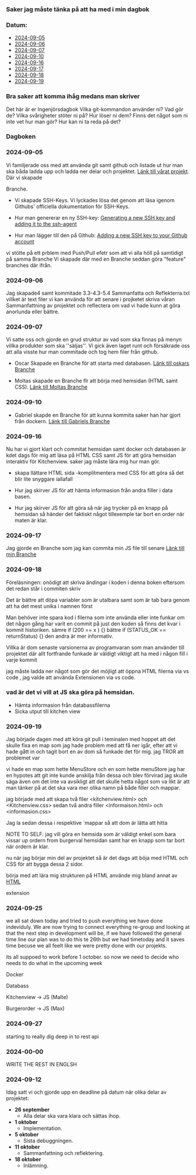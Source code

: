 ### Saker jag måste tänka på att ha med i min dagbok ###

### Datum: 
- [2024-09-05](#2024-09-05)
- [2024-09-06](#2024-09-06)
- [2024-09-07](#2024-09-07)
- [2024-09-10](#2024-09-10)
- [2024-09-16](#2024-09-16)
- [2024-09-17](#2024-09-17)
- [2024-09-18](#2024-09-18)
- [2024-09-19](#2024-09-19)

### Bra saker att komma ihåg medans man skriver ###
Det här är er Ingenjörsdagbok 
Vilka git-kommandon använder ni? Vad gör de? 
Vilka svårigheter stöter ni på? Hur löser ni dem? 
Finns det något som ni inte vet hur man gör? Hur kan ni ta reda på det? 

### Dagboken ###
### 2024-09-05 ###
Vi familjerade oss med att använda git samt github och listade ut hur man ska båda ladda upp och ladda ner delar och projektet.
[Länk till vårat projekt](https://github.com/oscar-larm/Burger).
Där vi skapade <MAIN> Branche.

- Vi skapade SSH-Keys. Vi lyckades lösa det genom att läsa igenom Githubs' officiella dokumentation för SSH-Keys.
- Hur man genererar en ny SSH-key: [Generating a new SSH key and adding it to the ssh-agent](https://docs.github.com/en/authentication/connecting-to-github-with-ssh/generating-a-new-ssh-key-and-adding-it-to-the-ssh-agent)

- Hur man lägger till den på Github: [Adding a new SSH key to your Github account](https://docs.github.com/en/authentication/connecting-to-github-with-ssh/adding-a-new-ssh-key-to-your-github-account)

vi stötte på ett prblem med Push/Pull efetr som att vi alla höll på samtidigt på samma Branche
Vi skapade där med en <Developer> Branche seddan göra "feature" branches där ifrån.

### 2024-09-06 ###

Jag skapade4 samt kommitade 3.3-4.3-5.4 Sammanfatta och Reflekterra.txt villket är text filer vi kan använda för att senare i projketet skriva våran Sammanfattning av projektet och reflectera om vad vi hade kunn at göra anorlunda eller bättre.

### 2024-09-07 ###
Vi satte oss och gjorde en grud struktur av vad som ska finnas på menyn villka produkter som ska ''säljas''. Vi gick även laget runt och försäkrade oss att alla visste hur man commitade och tog hem filer från github.
- Oscar Skapade en Branche för att starta med databasen.
[Länk till oskars Branche](https://github.com/oscar-larm/Burger/tree/database)

- Moltas skapade en Branche flr att börja med hemsidan (HTML samt CSS).
[Länk till Moltas Branche](https://github.com/oscar-larm/Burger/tree/Moltas)

### 2024-09-10 ###
- Gabriel skapde en Branche för att kunna kommita saker han har gjort från dockern.
[Länk till Gabriels Branche](https://github.com/oscar-larm/Burger/tree/G_branch)

### 2024-09-16 ###
Nu har vi gjort klart och commitat hemsidan samt docker och databasen är kdet dags för mig att läsa på HTML CSS samt JS för att göra hemsidan interaktiv för Kitchenview.
saker jag måste lära mig hur man gör.
- skapa llättare HTML sida
-komplitmentera med CSS för att göra så det blir lite snyggare iallafall

- Hur jag skirver JS för att hämta informasion från andra filler i data basen.
- Hur jag skirver JS för att göra så när jag trycker på en knapp på hemsidan så händer det faktiskt något tillexemple tar bort en order när maten är klar.

### 2024-09-17 ###
Jag gjorde en Branche som jag kan commita min JS file till senare 
[Länk till min Branche](https://github.com/oscar-larm/Burger/tree/Malte's)


### 2024-09-18 ### 
Föreläsningen: 
onödigt att skriva ändingar i koden i denna boken eftersom det redan står i commiten
skriv 

Det är bättre att döpa variabler som är utalbara samt som är tab bara genom att ha det mest unika i namnen först

Man behöver inte spara kod i filerna som inte använda eller inte funkar om det någon gång har varit en commit på just den koden så finns det kvar i kommit historiken.
sämre 
if (200 == x ) {}
bättre 
if (STATUS_OK == returnStatus) {}
den andra är mer informativ. 

Villka är dom senaste varsionerna av programvaran som man använder till projektet där allt fortfrande funkade är väldigt viktigt att ha med i någon fill i varje kommit 

jag måste ladda ner något som gör det möjligt att öppna HTML filerna via vs code , jag valde att använda <Open in browser> Extensionen via vs code.


### vad är det vi vill at JS ska göra på hemsidan.
- Hämta informasion från databassfilerna
- Sicka utput till kitchen view


### 2024-09-19 ###
Jag började dagen med att köra git pull i teminalen med hoppet att det skulle fixa en map som jag hade problem med att få ner igår, efter att vi hade gått in och tagit bort en av dom så funkade det för mig.
jag TROR  att problemet var 

vi hade en map som hette MenuStore och en som hette menuStore jag har en hypotes att git inte kunde anskilja från dessa och blev förvirad jag skulle säga även om det inte va avsikligt att det skulle hetta något som va likt är att man tänker på at det ska vara mer olika namn på både filler och mappar.

jag började med att skapa två filer <kitchenview.html> och <Kitchenview.css>
sedan två andra filler <informaison.html> och <informasion.css> 

Jag la sedan dessa i respektive ´mappar så att dom är lätta att hitta

NOTE TO SELF: jag vill göra en hemsida som är väldigt enkel som bara vissar up ordern from burgerval hemsidan samt har en knapp som tar bort när ordern är klar.

nu när jag börjar min del av projektet så är det dags att böja med HTML och CSS för att bygga dessa 2 sidor.

börja med att lära mig strukturen på HTML använde mig bland annat av [HTML](https://www.hostinger.in/tutorials/making-website-with-html)

extension <live server>

### 2024-09-25 ###
we all sat down today and tried to push everything we have done indeviduly. We are now trying to connect everything re-group and looking at that the next step in development will be, if we have followed the general time line our plan was to do this te 26th but we had timetoday and it saves time becuse we all feelt like we were pretty done with our projekts.

its all suppoed to work before 1 october.
so now we need to decide who needs to do what in the upcoming week



Docker

Databass    

Kitchenview -> JS (Malte)

Burgerorder -> JS (Max)

### 2024-09-27 ###

starting to really dig deep in to rest api 

### 2024-00-00 ###
WRITE THE REST IN ENGLSH 

### 2024-09-12 ###
Idag satt vi och gjorde upp en deadline på datum när olika delar av projektet:
- **26 september**
    - Alla delar ska vara klara och sättas ihop.
- **1 oktober**
    - Implementation.
- **5 oktober**
    - Sista debuggningen.
- **11 oktober**
    - Sammanfattning och reflektering.
- **18 oktober**
    - Inlämning.

